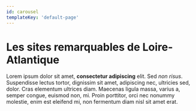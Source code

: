 ```yaml
---
id: carousel
templateKey: 'default-page'
---
```

# Les sites remarquables de Loire-Atlantique

Lorem ipsum dolor sit amet, **consectetur adipiscing** elit. Sed *non risus*. Suspendisse lectus tortor, dignissim sit amet, adipiscing nec, ultricies sed, dolor. Cras elementum ultrices diam. Maecenas ligula massa, varius a, semper congue, euismod non, mi. Proin porttitor, orci nec nonummy molestie, enim est eleifend mi, non fermentum diam nisl sit amet erat.
